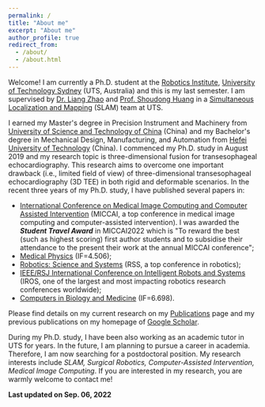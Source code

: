```yaml
---
permalink: /
title: "About me"
excerpt: "About me"
author_profile: true
redirect_from: 
  - /about/
  - /about.html
---
```


Welcome! I am currently a Ph.D. student at the [Robotics Institute](https://www.uts.edu.au/research/robotics-institute), [University of Technology Sydney](https://www.uts.edu.au/) (UTS, Australia) and this is my last semester. I am supervised by [Dr. Liang Zhao](https://profiles.uts.edu.au/Liang.Zhao) and [Prof. Shoudong Huang](https://profiles.uts.edu.au/Shoudong.Huang) in a [Simultaneous Localization and Mapping](https://en.wikipedia.org/wiki/Simultaneous_localization_and_mapping) (SLAM) team at UTS. 

I earned my Master's degree in Precision Instrument and Machinery from [University of Science and Technology of China](https://en.ustc.edu.cn/) (China) and my Bachelor's degree in Mechanical Design, Manufacturing, and Automation from [Hefei University of Technology](https://en.hfut.edu.cn/) (China). I commenced my Ph.D. study in August 2019 and my research topic is three-dimensional fusion for transesophageal echocardiography. This research aims to overcome one important drawback (i.e., limited field of view) of three-dimensional transesophageal echocardiography (3D TEE) in both rigid and deformable scenarios. In the recent three years of my Ph.D. study, I have published several papers in:
- [International Conference on Medical Image Computing and Computer Assisted Intervention](http://www.miccai.org/) (MICCAI, a top conference in medical image computing and computer-assisted intervention). I was awarded the ***Student Travel Award*** in MICCAI2022 which is "To reward the best (such as highest scoring) first author students and to subsidise their attendance to the present their work at the annual MICCAI conference";
- [Medical Physics](https://aapm.onlinelibrary.wiley.com/journal/24734209) (IF=4.506);
- [Robotics: Science and Systems](https://roboticsconference.org/) (RSS, a top conference in robotics);
- [IEEE/RSJ International Conference on Intelligent Robots and Systems](https://www.ieee-ras.org/conferences-workshops/financially-co-sponsored/iros) (IROS, one of the largest and most impacting robotics research conferences worldwide);
- [Computers in Biology and Medicine](https://www.sciencedirect.com/journal/computers-in-biology-and-medicine) (IF=6.698).

Please find details on my current research on my [Publications](publications) page and my previous publications on my homepage of [Google Scholar](https://scholar.google.com/citations?user=3-t9imkAAAAJ&hl=en).

During my Ph.D. study, I have been also working as an academic tutor in UTS for years. In the future, I am planning to pursue a career in academia. Therefore, I am now searching for a postdoctoral position. My research interests include *SLAM, Surgical Robotics, Computer-Assisted Intervention, Medical Image Computing*. If you are interested in my research, you are warmly welcome to contact me!


**Last updated on Sep. 06, 2022**
